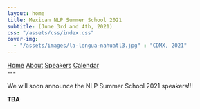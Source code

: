 ```yaml
---
layout: home
title: Mexican NLP Summer School 2021
subtitle: (June 3rd and 4th, 2021)
css: "/assets/css/index.css"
cover-img:
  - "/assets/images/la-lengua-nahuatl3.jpg" : "CDMX, 2021"
---
```


<div class="list-filters">
  <a href="/escuelaverano2021/" class="list-filter">Home</a>
  <a href="/escuelaverano2021/about/" class="list-filter">About</a>
  <a href="/escuelaverano2021/speakers/" class="list-filter filter-selected">Speakers</a>
  <a href="/escuelaverano2021/calendar/" class="list-filter">Calendar</a>
</div>
---

We will soon announce the NLP Summer School 2021 speakers!!!

**TBA**
